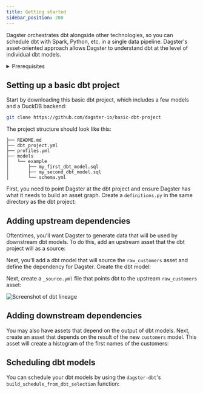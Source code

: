 ```yaml
---
title: Getting started
sidebar_position: 200
---
```


Dagster orchestrates dbt alongside other technologies, so you can schedule dbt with Spark, Python, etc. in a single data pipeline. Dagster's asset-oriented approach allows Dagster to understand dbt at the level of individual dbt models.

<details>
  <summary>Prerequisites</summary>

To follow the steps in this guide, you'll need:

- A basic understanding of dbt, DuckDB, and Dagster concepts such as [assets](/guides/build/assets/) and [resources](/guides/build/external-resources/)
- To install the [dbt](https://docs.getdbt.com/docs/core/installation-overview) and [DuckDB CLIs](https://duckdb.org/docs/api/cli/overview.html)
- To install the following packages:

<PackageInstallInstructions packageName="dagster duckdb plotly pandas dagster-dbt dbt-duckdb" />

</details>

## Setting up a basic dbt project

Start by downloading this basic dbt project, which includes a few models and a DuckDB backend:

```bash
git clone https://github.com/dagster-io/basic-dbt-project
```

The project structure should look like this:

```
├── README.md
├── dbt_project.yml
├── profiles.yml
├── models
│   └── example
│       ├── my_first_dbt_model.sql
│       ├── my_second_dbt_model.sql
│       └── schema.yml
```

First, you need to point Dagster at the dbt project and ensure Dagster has what it needs to build an asset graph. Create a `definitions.py` in the same directory as the dbt project:

<CodeExample
  path="docs_snippets/docs_snippets/guides/etl/transform-dbt/dbt_definitions.py"
  language="python"
  title="definitions.py"
/>

## Adding upstream dependencies

Oftentimes, you'll want Dagster to generate data that will be used by downstream dbt models. To do this, add an upstream asset that the dbt project will as a source:

<CodeExample
  path="docs_snippets/docs_snippets/guides/etl/transform-dbt/dbt_definitions_with_upstream.py"
  language="python"
  title="definitions.py"
/>

Next, you'll add a dbt model that will source the `raw_customers` asset and define the dependency for Dagster. Create the dbt model:

<CodeExample
  path="docs_snippets/docs_snippets/guides/etl/transform-dbt/basic-dbt-project/models/example/customers.sql"
  language="sql"
  title="customers.sql"
/>

Next, create a `_source.yml` file that points dbt to the upstream `raw_customers` asset:

<CodeExample
  path="docs_snippets/docs_snippets/guides/etl/transform-dbt/basic-dbt-project/models/example/_source.yml"
  language="yaml"
  title="_source.yml_"
/>

![Screenshot of dbt lineage](/images/integrations/dbt/dbt-lineage.png)

## Adding downstream dependencies

You may also have assets that depend on the output of dbt models. Next, create an asset that depends on the result of the new `customers` model. This asset will create a histogram of the first names of the customers:

<CodeExample
  path="docs_snippets/docs_snippets/guides/etl/transform-dbt/dbt_definitions_with_downstream.py"
  language="python"
  title="definitions.py"
/>

## Scheduling dbt models

You can schedule your dbt models by using the `dagster-dbt`'s `build_schedule_from_dbt_selection` function:

<CodeExample
  path="docs_snippets/docs_snippets/guides/etl/transform-dbt/dbt_definitions_with_schedule.py"
  language="python"
  title="Scheduling our dbt models"
/>
